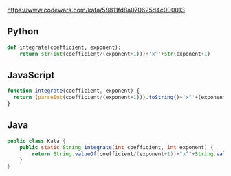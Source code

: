 https://www.codewars.com/kata/59811fd8a070625d4c000013

## Python
```python
def integrate(coefficient, exponent):
    return str(int(coefficient/(exponent+1)))+'x^'+str(exponent+1)
```

## JavaScript
```js
function integrate(coefficient, exponent) {
  return (parseInt(coefficient/(exponent+1))).toString()+'x^'+(exponent+1).toString()
}
```

## Java
```java
public class Kata {
    public static String integrate(int coefficient, int exponent) {
        return String.valueOf(coefficient/(exponent+1))+"x^"+String.valueOf(exponent+1);
    }
}
```